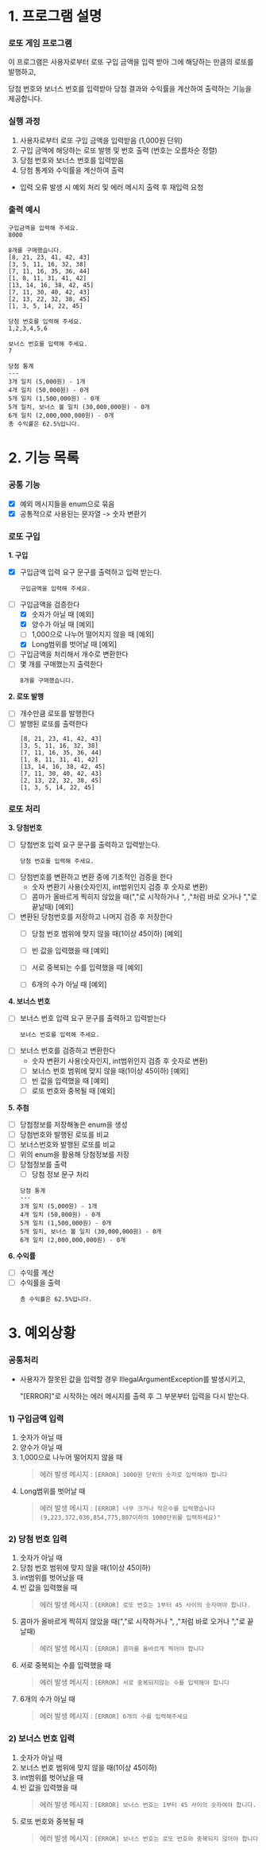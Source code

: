 # 1. 프로그램 설명

### 로또 게임 프로그램
이 프로그램은 사용자로부터 로또 구입 금액을 입력 받아 그에 해당하는 만큼의 로또를 발행하고,

당첨 번호와 보너스 번호를 입력받아 당첨 결과와 수익률을 계산하여 출력하는 기능을 제공합니다.

### 실행 과정
1. 사용자로부터 로또 구입 금액을 입력받음 (1,000원 단위)
2. 구입 금액에 해당하는 로또 발행 및 번호 출력 (번호는 오름차순 정렬)
3. 당첨 번호와 보너스 번호를 입력받음
4. 당첨 통계와 수익률을 계산하여 출력
- 입력 오류 발생 시 예외 처리 및 에러 메시지 출력 후 재입력 요청

### 출력 예시
~~~
구입금액을 입력해 주세요.
8000

8개를 구매했습니다.
[8, 21, 23, 41, 42, 43]
[3, 5, 11, 16, 32, 38]
[7, 11, 16, 35, 36, 44]
[1, 8, 11, 31, 41, 42]
[13, 14, 16, 38, 42, 45]
[7, 11, 30, 40, 42, 43]
[2, 13, 22, 32, 38, 45]
[1, 3, 5, 14, 22, 45]

당첨 번호를 입력해 주세요.
1,2,3,4,5,6

보너스 번호를 입력해 주세요.
7

당첨 통계
---
3개 일치 (5,000원) - 1개
4개 일치 (50,000원) - 0개
5개 일치 (1,500,000원) - 0개
5개 일치, 보너스 볼 일치 (30,000,000원) - 0개
6개 일치 (2,000,000,000원) - 0개
총 수익률은 62.5%입니다.
~~~

# 2. 기능 목록
### 공통 기능
- [x] 예외 메시지들을 enum으로 묶음
- [x] 공통적으로 사용된는 문자열 -> 숫자 변환기

### 로또 구입
__1. 구입__
- [x] 구입금액 입력 요구 문구를 출력하고 입력 받는다.
    ~~~
    구입금액을 입력해 주세요.
    ~~~
- [ ] 구입금액을 검증한다
    - [x] 숫자가 아닐 때 [예외]
    - [x] 양수가 아닐 때 [예외]
    - [ ] 1,000으로 나누어 떨어지지 않을 때 [예외]
    - [x] Long범위를 벗어날 때 [예외]
- [ ] 구입금액을 처리해서 개수로 변환한다
- [ ] 몇 개를 구매했는지 출력한다
    ~~~
    8개를 구매했습니다.
    ~~~

__2. 로또 발행__
- [ ] 개수만큼 로또를 발행한다
- [ ] 발행된 로또를 출력한다
    ~~~
    [8, 21, 23, 41, 42, 43] 
    [3, 5, 11, 16, 32, 38]
    [7, 11, 16, 35, 36, 44]
    [1, 8, 11, 31, 41, 42]
    [13, 14, 16, 38, 42, 45]
    [7, 11, 30, 40, 42, 43]
    [2, 13, 22, 32, 38, 45]
    [1, 3, 5, 14, 22, 45]
    ~~~

### 로또 처리
__3. 당첨번호__
- [ ] 당첨번호 입력 요구 문구를 출력하고 입력받는다.
    ~~~
    당첨 번호를 입력해 주세요.
    ~~~
- [ ] 당첨번호를 변환하고 변환 중에 기초적인 검증을 한다
    - 숫자 변환기 사용(숫자인지, int범위인지 검증 후 숫자로 변환)
    - [ ] 콤마가 올바르게 찍히지 않았을 때(","로 시작하거나 ", ,"처럼 바로 오거나 ","로 끝날때) [예외]
- [ ] 변환된 당첨번호를 저장하고 나머지 검증 후 저장한다
    - [ ] 당첨 번호 범위에 맞지 않을 때(1이상 45이하) [예외]
    - [ ] 빈 값을 입력했을 때 [예외]
    - [ ] 서로 중복되는 수를 입력했을 때 [예외]
    - [ ] 6개의 수가 아닐 때 [예외]


__4. 보너스 번호__
- [ ] 보너스 번호 입력 요구 문구를 출력하고 입력받는다
    ~~~
    보너스 번호를 입력해 주세요.
    ~~~
- [ ] 보너스 번호를 검증하고 변환한다
    - 숫자 변환기 사용(숫자인지, int범위인지 검증 후 숫자로 변환)
    - [ ] 보너스 번호 범위에 맞지 않을 때(1이상 45이하) [예외]
    - [ ] 빈 값을 입력했을 때 [예외]
    - [ ] 로또 번호와 중복될 때 [예외]

__5. 추첨__
- [ ] 당첨정보를 저장해놓은 enum을 생성
- [ ] 당첨번호와 발행된 로또를 비교
- [ ] 보너스번호와 발행된 로또를 비교
- [ ] 위의 enum을 활용해 당첨정보를 저장
- [ ] 당첨정보를 출력
    - [ ] 당첨 정보 문구 처리
    ~~~
    당첨 통계
    ---
    3개 일치 (5,000원) - 1개
    4개 일치 (50,000원) - 0개
    5개 일치 (1,500,000원) - 0개
    5개 일치, 보너스 볼 일치 (30,000,000원) - 0개
    6개 일치 (2,000,000,000원) - 0개
    ~~~
__6. 수익률__
- [ ] 수익률 계산
- [ ] 수익률을 출력
    ~~~
    총 수익률은 62.5%입니다.
    ~~~

# 3. 예외상황

### 공통처리
- 사용자가 잘못된 값을 입력할 경우 IllegalArgumentException를 발생시키고, 

  "[ERROR]"로 시작하는 에러 메시지를 출력 후 그 부분부터 입력을 다시 받는다.

### 1) 구입금액 입력
1. 숫자가 아닐 때
2. 양수가 아닐 때
3. 1,000으로 나누어 떨어지지 않을 때
   > 에러 발생 메시지 : `[ERROR] 1000원 단위의 숫자로 입력해야 합니다`
4. Long범위를 벗어날 때
   > 에러 발생 메시지 : `[ERROR] 너무 크거나 작은수를 입력했습니다(9,223,372,036,854,775,807이하의 1000단위를 입력하세요)"`


### 2) 당첨 번호 입력
1. 숫자가 아닐 때
2. 당첨 번호 범위에 맞지 않을 때(1이상 45이하)
3. int범위를 벗어났을 때
4. 빈 값을 입력했을 때
   > 에러 발생 메시지 : `[ERROR] 로또 번호는 1부터 45 사이의 숫자여야 합니다.`
5. 콤마가 올바르게 찍히지 않았을 때(","로 시작하거나 ", ,"처럼 바로 오거나 ","로 끝날때)
   > 에러 발생 메시지 : `[ERROR] 콤마를 올바르게 찍어야 합니다`
6. 서로 중복되는 수를 입력했을 때
   > 에러 발생 메시지 : `[ERROR] 서로 중복되지않는 수를 입력해야 합니다`
7. 6개의 수가 아닐 때
   > 에러 발생 메시지 : `[ERROR] 6개의 수를 입력해주세요`

### 2) 보너스 번호 입력
1. 숫자가 아닐 때
2. 보너스 번호 범위에 맞지 않을 때(1이상 45이하)
3. int범위를 벗어났을 때
4. 빈 값을 입력했을 때
   > 에러 발생 메시지 : `[ERROR] 보너스 번호는 1부터 45 사이의 숫자여야 합니다.`
5. 로또 번호와 중복될 때
   > 에러 발생 메시지 : `[ERROR] 보너스 번호는 로또 번호와 중복되지 않아야 합니다`

